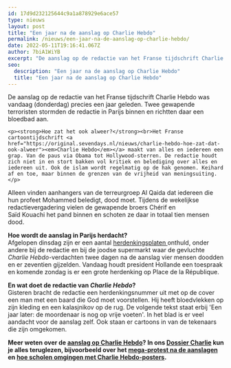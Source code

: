 ```yaml
---
id: 17d9d232125644c9a1a878929e6ace57
type: nieuws
layout: post
title: "Een jaar na de aanslag op Charlie Hebdo"
permalink: /nieuws/een-jaar-na-de-aanslag-op-charlie-hebdo/
date: 2022-05-11T19:16:41.067Z
author: 7biA1WiYB
excerpt: "De aanslag op de redactie van het Franse tijdschrift Charlie Hebdo was vandaag (donderdag) precies een jaar geleden. Twee gewapende terroristen stormden de redactie in Parijs binnen en richtten daar een bloedbad aan.  "
seo:
  description: "Een jaar na de aanslag op Charlie Hebdo"
  title: "Een jaar na de aanslag op Charlie Hebdo"
---
```

De aanslag op de redactie van het Franse tijdschrift Charlie Hebdo was vandaag (donderdag) precies een jaar geleden. Twee gewapende terroristen stormden de redactie in Parijs binnen en richtten daar een bloedbad aan.  

    <p><strong>Hoe zat het ook alweer?</strong><br>Het Franse cartoontijdschrift <a href="https://original.sevendays.nl/nieuws/charlie-hebdo-hoe-zat-dat-ook-alweer"><em>Charlie Hebdo</em></a> maakt van alles en iedereen een grap. Van de paus via Obama tot Hollywood-sterren. De redactie houdt zich niet in en stort bakken vol kritiek en belediging over alles en iedereen uit. Ook de islam wordt regelmatig op de hak genomen. Keihard af en toe, maar binnen de grenzen van de vrijheid van meningsuiting.</p>
<p>Alleen vinden aanhangers van de terreurgroep Al Qaida dat iedereen die hun profeet Mohammed beledigt, dood moet. Tijdens de wekelijkse redactievergadering vielen de gewapende broers Chérif en Saïd Kouachi het pand binnen en schoten ze daar in totaal tien mensen dood.</p>
<p><strong>Hoe wordt de aanslag in Parijs herdacht?</strong><br>Afgelopen dinsdag zijn er een aantal <a href="http://www.rtlnieuws.nl/nieuws/buitenland/pijnlijke-fout-op-gedenkplaat-charlie-hebdo" target="_blank">herdenkingsplaten </a>onthuld, onder andere bij de redactie en bij de joodse supermarkt waar de gevluchte <em>Charlie Hebdo</em>-verdachten twee dagen na de aanslag vier mensen doodden en er zeventien gijzelden. Vandaag houdt president Hollande een toespraak en komende zondag is er een grote herdenking op Place de la République.</p>
<p><strong>En wat doet de redactie van <em>Charlie Hebdo</em>?</strong><br>Gisteren bracht de redactie een herdenkingsnummer uit met op de cover een man met een baard die God moet voorstellen. Hij heeft bloedvlekken op zijn kleding en een kalasjnikov op de rug. De volgende tekst staat erbij 'Een jaar later: de moordenaar is nog op vrije voeten'. In het blad is er veel aandacht voor de aanslag zelf. Ook staan er cartoons in van de tekenaars die zijn omgekomen.</p>
<p><strong>Meer weten over de <a href="https://original.sevendays.nl/nieuws/charlie-hebdo-hoe-zat-dat-ook-alweer">aanslag op Charlie Hebdo</a>? In ons <a href="https://original.sevendays.nl/dossiercharlie">Dossier Charlie</a> kun je alles teruglezen, bijvoorbeeld over het <a href="https://original.sevendays.nl/nieuws/mega-protest-na-aanslagen">mega-protest na de aanslagen</a> en <a href="https://original.sevendays.nl/nieuws/charlie-poster-op-school-verwijderd">hoe scholen omgingen met Charlie Hebdo-posters</a>.</strong></p>  
